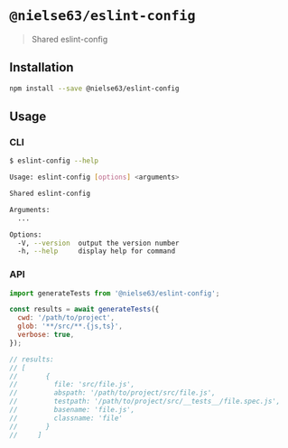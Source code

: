 # `@nielse63/eslint-config`

> Shared eslint-config

## Installation

```bash
npm install --save @nielse63/eslint-config
```

## Usage

### CLI

```bash
$ eslint-config --help

Usage: eslint-config [options] <arguments>

Shared eslint-config

Arguments:
  ...

Options:
  -V, --version  output the version number
  -h, --help     display help for command
```

### API

```js
import generateTests from '@nielse63/eslint-config';

const results = await generateTests({
  cwd: '/path/to/project',
  glob: '**/src/**.{js,ts}',
  verbose: true,
});

// results:
// [
//       {
//         file: 'src/file.js',
//         abspath: '/path/to/project/src/file.js',
//         testpath: '/path/to/project/src/__tests__/file.spec.js',
//         basename: 'file.js',
//         classname: 'file'
//       }
//     ]
```
